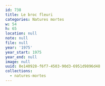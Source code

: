 ```yaml
---
id: 738
title: Le broc fleuri
categories: Natures mortes
w: 54
h: 65
location: null
note: null
file: null
year: '1975'
year_start: 1975
year_end: null
image: null
uuid: 8e140928-f6f7-4503-90d3-6951d9896d48
collections:
  - natures-mortes
---
```


